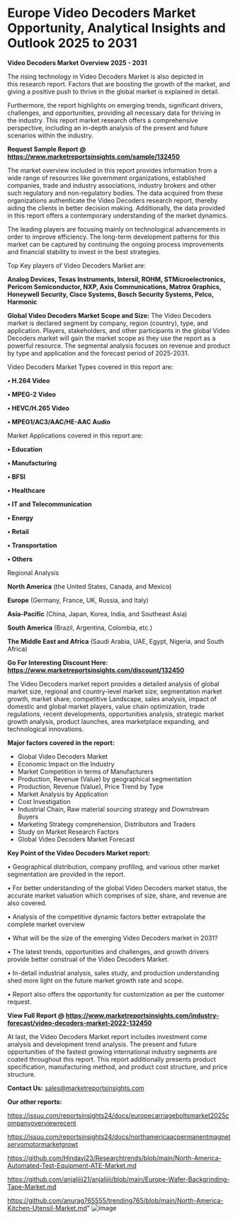 # Europe Video Decoders Market Opportunity, Analytical Insights and Outlook 2025 to 2031

<Strong> Video Decoders Market Overview 2025 - 2031</strong>

The rising technology in Video Decoders Market is also depicted in this research report. Factors that are boosting the growth of the market, and giving a positive push to thrive in the global market is explained in detail.

Furthermore, the report highlights on emerging trends, significant drivers, challenges, and opportunities, providing all necessary data for thriving in the industry. This report market research offers a comprehensive perspective, including an in-depth analysis of the present and future scenarios within the industry.

<strong>Request Sample Report @ <a href=https://www.marketreportsinsights.com/sample/132450>https://www.marketreportsinsights.com/sample/132450</a></strong>

The market overview included in this report provides information from a wide range of resources like government organizations, established companies, trade and industry associations, industry brokers and other such regulatory and non-regulatory bodies. The data acquired from these organizations authenticate the Video Decoders research report, thereby aiding the clients in better decision making. Additionally, the data provided in this report offers a contemporary understanding of the market dynamics.

The leading players are focusing mainly on technological advancements in order to improve efficiency. The long-term development patterns for this market can be captured by continuing the ongoing process improvements and financial stability to invest in the best strategies.

Top Key players of Video Decoders Market are:

<strong>Analog Devices, Texas Instruments, Intersil, ROHM, STMicroelectronics, Pericom Semiconductor, NXP, Axis Communications, Matrox Graphics, Honeywell Security, Cisco Systems, Bosch Security Systems, Pelco, Harmonic</strong>

<strong><b>Global Video Decoders Market Scope and Size:</b></strong>
The Video Decoders market is declared segment by company, region (country), type, and application. Players, stakeholders, and other participants in the global Video Decoders market will gain the market scope as they use the report as a powerful resource. The segmental analysis focuses on revenue and product by type and application and the forecast period of 2025-2031.

Video Decoders Market Types covered in this report are:

<strong>• H.264 Video

• MPEG-2 Video

• HEVC/H.265 Video

• MPEG1/AC3/AAC/HE-AAC Audio</strong>

Market Applications covered in this report are:

<strong>• Education

• Manufacturing

• BFSI

• Healthcare

• IT and Telecommunication

• Energy

• Retail

• Transportation

• Others</strong> 

Regional Analysis

<strong>North America</strong> (the United States, Canada, and Mexico)

<strong>Europe</strong> (Germany, France, UK, Russia, and Italy)

<strong>Asia-Pacific</strong> (China, Japan, Korea, India, and Southeast Asia)

<strong>South America</strong> (Brazil, Argentina, Colombia, etc.)

<strong>The Middle East and Africa</strong> (Saudi Arabia, UAE, Egypt, Nigeria, and South Africa)

<strong>Go For Interesting Discount Here: <a href=https://www.marketreportsinsights.com/discount/132450>https://www.marketreportsinsights.com/discount/132450</a></strong>

The Video Decoders market report provides a detailed analysis of global market size, regional and country-level market size, segmentation market growth, market share, competitive Landscape, sales analysis, impact of domestic and global market players, value chain optimization, trade regulations, recent developments, opportunities analysis, strategic market growth analysis, product launches, area marketplace expanding, and technological innovations.

<strong><b>Major factors covered in the report:</b></strong>
<ul>
  <li>Global Video Decoders Market </li>
  <li>Economic Impact on the Industry</li>
  <li>Market Competition in terms of Manufacturers</li>
  <li>Production, Revenue (Value) by geographical segmentation</li>
  <li>Production, Revenue (Value), Price Trend by Type</li>
  <li>Market Analysis by Application</li>
  <li>Cost Investigation</li>
  <li>Industrial Chain, Raw material sourcing strategy and Downstream Buyers</li>
  <li>Marketing Strategy comprehension, Distributors and Traders</li>
  <li>Study on Market Research Factors</li>
  <li>Global Video Decoders Market Forecast</li>
</ul>

<strong><b>Key Point of the Video Decoders Market report:</b></strong>

• Geographical distribution, company profiling, and various other market segmentation are provided in the report.

• For better understanding of the global Video Decoders market status, the accurate market valuation which comprises of size, share, and revenue are also covered.

• Analysis of the competitive dynamic factors better extrapolate the complete market overview

• What will be the size of the emerging Video Decoders market in 2031?

• The latest trends, opportunities and challenges, and growth drivers provide better construal of the Video Decoders Market.

• In-detail industrial analysis, sales study, and production understanding shed more light on the future market growth rate and scope.

• Report also offers the opportunity for customization as per the customer request.

<strong><b>View Full Report @ <a href=https://www.marketreportsinsights.com/industry-forecast/video-decoders-market-2022-132450>https://www.marketreportsinsights.com/industry-forecast/video-decoders-market-2022-132450</a></b></strong>


At last, the Video Decoders Market report includes investment come analysis and development trend analysis. The present and future opportunities of the fastest growing international industry segments are coated throughout this report. This report additionally presents product specification, manufacturing method, and product cost structure, and price structure.

<strong>Contact Us:</strong>
sales@marketreportsinsights.com

<strong>Our other reports:</strong>

<a href=https://issuu.com/reportsinsights24/docs/europecarriageboltsmarket2025companyoverviewrecent>https://issuu.com/reportsinsights24/docs/europecarriageboltsmarket2025companyoverviewrecent</a>

<a href=https://issuu.com/reportsinsights24/docs/northamericaacpermanentmagnetservomotormarketgrowt>https://issuu.com/reportsinsights24/docs/northamericaacpermanentmagnetservomotormarketgrowt</a>

<a href=https://github.com/Hindavi23/Researchtrends/blob/main/North-America-Automated-Test-Equipment-ATE-Market.md>https://github.com/Hindavi23/Researchtrends/blob/main/North-America-Automated-Test-Equipment-ATE-Market.md</a>

<a href=https://github.com/anjaliiii21/anjaliiii/blob/main/Europe-Wafer-Backgrinding-Tape-Market.md>https://github.com/anjaliiii21/anjaliiii/blob/main/Europe-Wafer-Backgrinding-Tape-Market.md</a>

<a href=https://github.com/anurag765555/trending765/blob/main/North-America-Kitchen-Utensil-Market.md>https://github.com/anurag765555/trending765/blob/main/North-America-Kitchen-Utensil-Market.md</a>"
![image](https://github.com/user-attachments/assets/d827f0e3-3e26-45d1-852b-4b9c42165ccc)
